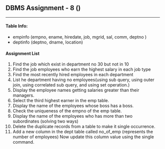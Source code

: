 ## DBMS Assignment - 8 ()
---

####  Table Info:
- empinfo (empno, ename, hiredate, job, mgrid, sal, comm, deptno )
- deptinfo (deptno, dname, location)

#### Assignment List
1. Find the job which exist in department no 30 but not in 10
2. Find the job employees who earn the highest salary in each job type
3. Find the most recently hired employees in each department
4. List he department having no employees(using sub query, using outer join, using correlated sub query, and using set operation.)
5. Display the employee names getting salaries greater than their managers.
6. Select the third highest earner in the emp table.
7. Display the name of the employees whose boss has a boss.
8. Check the uniqueness of the empno of the emp table.
9. Display the name of the employees who has more than two subordinates (solving two ways)
10. Delete the duplicate records from a table to make it single occurrence.
11. Add a new column in the dept table called no_of_emp (represents the number of employees)
    Now update this column value using the single command.